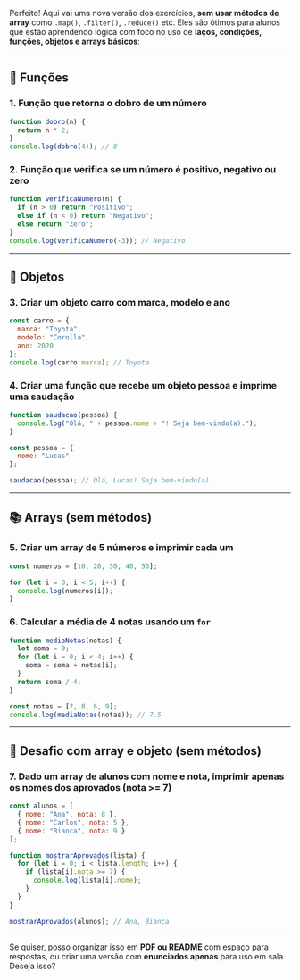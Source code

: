 Perfeito! Aqui vai uma nova versão dos exercícios, **sem usar métodos de array** como `.map()`, `.filter()`, `.reduce()` etc. Eles são ótimos para alunos que estão aprendendo lógica com foco no uso de **laços, condições, funções, objetos e arrays básicos**:

---

## 📘 **Funções**

### 1. Função que retorna o dobro de um número

```js
function dobro(n) {
  return n * 2;
}
console.log(dobro(4)); // 8
```

### 2. Função que verifica se um número é positivo, negativo ou zero

```js
function verificaNumero(n) {
  if (n > 0) return "Positivo";
  else if (n < 0) return "Negativo";
  else return "Zero";
}
console.log(verificaNumero(-3)); // Negativo
```

---

## 🧱 **Objetos**

### 3. Criar um objeto carro com marca, modelo e ano

```js
const carro = {
  marca: "Toyota",
  modelo: "Corolla",
  ano: 2020
};
console.log(carro.marca); // Toyota
```

### 4. Criar uma função que recebe um objeto pessoa e imprime uma saudação

```js
function saudacao(pessoa) {
  console.log("Olá, " + pessoa.nome + "! Seja bem-vindo(a).");
}

const pessoa = {
  nome: "Lucas"
};

saudacao(pessoa); // Olá, Lucas! Seja bem-vindo(a).
```

---

## 📚 **Arrays (sem métodos)**

### 5. Criar um array de 5 números e imprimir cada um

```js
const numeros = [10, 20, 30, 40, 50];

for (let i = 0; i < 5; i++) {
  console.log(numeros[i]);
}
```

### 6. Calcular a média de 4 notas usando um `for`

```js
function mediaNotas(notas) {
  let soma = 0;
  for (let i = 0; i < 4; i++) {
    soma = soma + notas[i];
  }
  return soma / 4;
}

const notas = [7, 8, 6, 9];
console.log(mediaNotas(notas)); // 7.5
```

---

## 🧠 **Desafio com array e objeto (sem métodos)**

### 7. Dado um array de alunos com nome e nota, imprimir apenas os nomes dos aprovados (nota >= 7)

```js
const alunos = [
  { nome: "Ana", nota: 8 },
  { nome: "Carlos", nota: 5 },
  { nome: "Bianca", nota: 9 }
];

function mostrarAprovados(lista) {
  for (let i = 0; i < lista.length; i++) {
    if (lista[i].nota >= 7) {
      console.log(lista[i].nome);
    }
  }
}

mostrarAprovados(alunos); // Ana, Bianca
```

---

Se quiser, posso organizar isso em **PDF ou README** com espaço para respostas, ou criar uma versão com **enunciados apenas** para uso em sala. Deseja isso?
